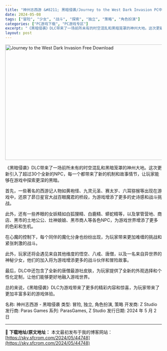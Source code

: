 ```yaml
---
title: "神州志西游 &#8211; 黑暗侵袭/Journey to the West Dark Invasion PC中文 2.41G"
date: 2024-05-08
tags: ["冒险", "少女", "战斗", "探索", "独立", "策略", "角色扮演"]
categories: ["PC游戏下载", "PC游戏专区"]
excerpt: "《黑暗侵袭》DLC带来了一场前所未有的时空混乱和黑暗笼罩的神州大地。这次更新引入了超过30个全新的NPC，每一个都带来了新的机制和故事情节，让玩家能够在游戏中探索更深的黑暗。 首先，一些著名的西游记人物如黄袍怪、九灵元圣、赛太岁、六耳猕猴等出现在游戏中，还原了昴日星官大战百眼魔君的桥段，为游戏增添了&hellip;"
layout: post
---
```


<img class="igg-image-content aligncenter" title="Journey to the West Dark Invasion Free Download" src="https://sky.sfcrom.com/wp-content/uploads/2024/05/1fed2-Journey-to-the-West-Free-Download.jpg" alt="Journey to the West Dark Invasion Free Download" width="660" height="370" />

《黑暗侵袭》DLC带来了一场前所未有的时空混乱和黑暗笼罩的神州大地。这次更新引入了超过30个全新的NPC，每一个都带来了新的机制和故事情节，让玩家能够在游戏中探索更深的黑暗。

首先，一些著名的西游记人物如黄袍怪、九灵元圣、赛太岁、六耳猕猴等出现在游戏中，还原了昴日星官大战百眼魔君的桥段，为游戏增添了更多的史诗感和战斗挑战。

此外，还有一些养眼的女妖精如白狐狸精、白鹿精、蟒蛇精等，以及掌管营地、商店、黑市的土地公公、灶神娘娘、黑市商人等各色NPC，为游戏世界增添了更多的色彩和生机。

在心魔的控制下，每个同伴的魔化分身也纷纷出现，为玩家带来更加难缠的挑战和紧张刺激的战斗。

此外，玩家还将会遇见来自其他维度的悟空、八戒、唐僧，以及一名来自异世界的神秘少女，他们的加入将为游戏增添更多的战斗伙伴和冒险故事。

最后，DLC中还包含了全新的唐僧最游社皮肤，为玩家提供了全新的外观选择和个性化定制，让他们能够更好地融入游戏世界。

总的来说，《黑暗侵袭》DLC为游戏带来了更多的精彩内容和惊喜，为玩家带来了更加丰富多彩的游戏体验。

名称: 神州志西游 - 黑暗侵袭
类型: 冒险, 独立, 角色扮演, 策略
开发商: Z Studio
发行商: Paras Games
系列: ParasGames, Z Studio
发行日期: 2024 年 5 月 2 日

---
📖 **下载地址/原文地址：** 本文最初发布于我的博客网站：[https://sky.sfcrom.com/2024/05/44748](https://sky.sfcrom.com/2024/05/44748)
